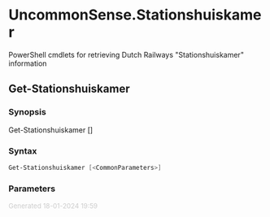 # UncommonSense.Stationshuiskamer

PowerShell cmdlets for retrieving Dutch Railways "Stationshuiskamer" information

<a name="Get-Stationshuiskamer"></a>
## Get-Stationshuiskamer
### Synopsis
Get-Stationshuiskamer [<CommonParameters>]
### Syntax
```powershell
Get-Stationshuiskamer [<CommonParameters>]
```
### Parameters
<div style='font-size:small; color: #ccc'>Generated 18-01-2024 19:59</div>

